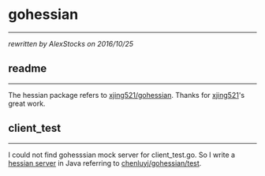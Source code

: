 # gohessian #
---
*rewritten by AlexStocks on 2016/10/25*

## readme
---
The hessian package refers to [xjing521/gohessian](https://github.com/xjing521/gohessian). Thanks for [xjing521](https://github.com/xjing521)'s great work.

## client_test ##
---
I could not find gohesssian mock server for client_test.go. So I write a [hessian server](github.com/AlexStocks/dubbogo-examples/calculator) in Java referring to [chenluyj/gohessian/test](https://github.com/chenluyj/gohessian/tree/master/test).

